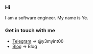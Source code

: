 ### Hi

I am a software engineer. My name is Ye. 

### Get in touch with me
- [Telegram](https://t.me/y3myint00)          => @y3myint00
- [Blog](https://blog.ymolab.me)              => Blog

